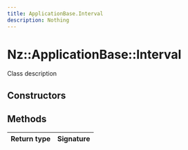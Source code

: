 ```yaml
---
title: ApplicationBase.Interval
description: Nothing
---
```


# Nz::ApplicationBase::Interval

Class description

## Constructors


## Methods

| Return type | Signature |
| ----------- | --------- |
